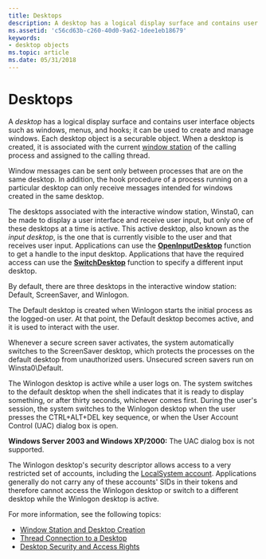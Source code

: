 ```yaml
---
title: Desktops
description: A desktop has a logical display surface and contains user interface objects such as windows, menus, and hooks; it can be used to create and manage windows.
ms.assetid: 'c56cd63b-c260-40d0-9a62-1dee1eb18679'
keywords:
- desktop objects
ms.topic: article
ms.date: 05/31/2018
---
```


# Desktops

A *desktop* has a logical display surface and contains user interface objects such as windows, menus, and hooks; it can be used to create and manage windows. Each desktop object is a securable object. When a desktop is created, it is associated with the current [window station](window-stations.md) of the calling process and assigned to the calling thread.

Window messages can be sent only between processes that are on the same desktop. In addition, the hook procedure of a process running on a particular desktop can only receive messages intended for windows created in the same desktop.

The desktops associated with the interactive window station, Winsta0, can be made to display a user interface and receive user input, but only one of these desktops at a time is active. This active desktop, also known as the *input desktop*, is the one that is currently visible to the user and that receives user input. Applications can use the [**OpenInputDesktop**](/windows/win32/api/winuser/nf-winuser-openinputdesktop) function to get a handle to the input desktop. Applications that have the required access can use the [**SwitchDesktop**](/windows/win32/api/winuser/nf-winuser-switchdesktop) function to specify a different input desktop.

By default, there are three desktops in the interactive window station: Default, ScreenSaver, and Winlogon.

The Default desktop is created when Winlogon starts the initial process as the logged-on user. At that point, the Default desktop becomes active, and it is used to interact with the user.

Whenever a secure screen saver activates, the system automatically switches to the ScreenSaver desktop, which protects the processes on the default desktop from unauthorized users. Unsecured screen savers run on Winsta0\\Default.

The Winlogon desktop is active while a user logs on. The system switches to the default desktop when the shell indicates that it is ready to display something, or after thirty seconds, whichever comes first. During the user's session, the system switches to the Winlogon desktop when the user presses the CTRL+ALT+DEL key sequence, or when the User Account Control (UAC) dialog box is open.

**Windows Server 2003 and Windows XP/2000:** The UAC dialog box is not supported.

The Winlogon desktop's security descriptor allows access to a very restricted set of accounts, including the [LocalSystem account](/windows/desktop/Services/localsystem-account). Applications generally do not carry any of these accounts' SIDs in their tokens and therefore cannot access the Winlogon desktop or switch to a different desktop while the Winlogon desktop is active.

For more information, see the following topics:

-   [Window Station and Desktop Creation](window-station-and-desktop-creation.md)
-   [Thread Connection to a Desktop](thread-connection-to-a-desktop.md)
-   [Desktop Security and Access Rights](desktop-security-and-access-rights.md)

 

 